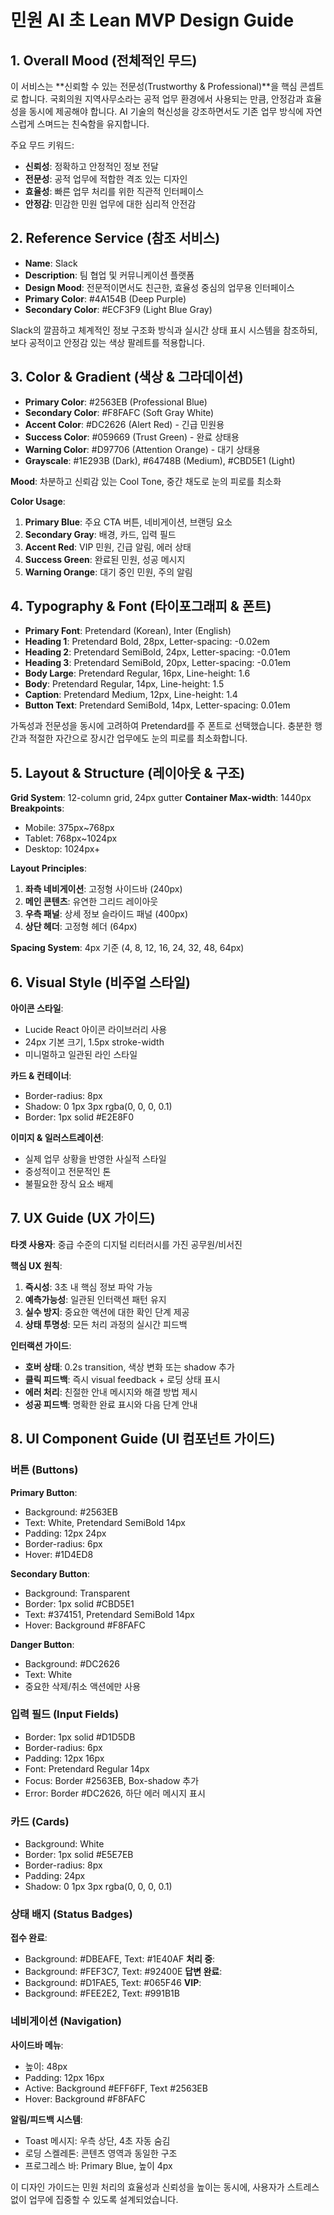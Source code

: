 # 민원 AI 초 Lean MVP Design Guide

## 1. Overall Mood (전체적인 무드)

이 서비스는 **신뢰할 수 있는 전문성(Trustworthy & Professional)**을 핵심 콘셉트로 합니다. 국회의원 지역사무소라는 공적 업무 환경에서 사용되는 만큼, 안정감과 효율성을 동시에 제공해야 합니다. AI 기술의 혁신성을 강조하면서도 기존 업무 방식에 자연스럽게 스며드는 친숙함을 유지합니다.

주요 무드 키워드:
- **신뢰성**: 정확하고 안정적인 정보 전달
- **전문성**: 공적 업무에 적합한 격조 있는 디자인
- **효율성**: 빠른 업무 처리를 위한 직관적 인터페이스
- **안정감**: 민감한 민원 업무에 대한 심리적 안전감

## 2. Reference Service (참조 서비스)

- **Name**: Slack
- **Description**: 팀 협업 및 커뮤니케이션 플랫폼
- **Design Mood**: 전문적이면서도 친근한, 효율성 중심의 업무용 인터페이스
- **Primary Color**: #4A154B (Deep Purple)
- **Secondary Color**: #ECF3F9 (Light Blue Gray)

Slack의 깔끔하고 체계적인 정보 구조화 방식과 실시간 상태 표시 시스템을 참조하되, 보다 공적이고 안정감 있는 색상 팔레트를 적용합니다.

## 3. Color & Gradient (색상 & 그라데이션)

- **Primary Color**: #2563EB (Professional Blue)
- **Secondary Color**: #F8FAFC (Soft Gray White)
- **Accent Color**: #DC2626 (Alert Red) - 긴급 민원용
- **Success Color**: #059669 (Trust Green) - 완료 상태용
- **Warning Color**: #D97706 (Attention Orange) - 대기 상태용
- **Grayscale**: #1E293B (Dark), #64748B (Medium), #CBD5E1 (Light)

**Mood**: 차분하고 신뢰감 있는 Cool Tone, 중간 채도로 눈의 피로를 최소화

**Color Usage**:
1. **Primary Blue**: 주요 CTA 버튼, 네비게이션, 브랜딩 요소
2. **Secondary Gray**: 배경, 카드, 입력 필드
3. **Accent Red**: VIP 민원, 긴급 알림, 에러 상태
4. **Success Green**: 완료된 민원, 성공 메시지
5. **Warning Orange**: 대기 중인 민원, 주의 알림

## 4. Typography & Font (타이포그래피 & 폰트)

- **Primary Font**: Pretendard (Korean), Inter (English)
- **Heading 1**: Pretendard Bold, 28px, Letter-spacing: -0.02em
- **Heading 2**: Pretendard SemiBold, 24px, Letter-spacing: -0.01em
- **Heading 3**: Pretendard SemiBold, 20px, Letter-spacing: -0.01em
- **Body Large**: Pretendard Regular, 16px, Line-height: 1.6
- **Body**: Pretendard Regular, 14px, Line-height: 1.5
- **Caption**: Pretendard Medium, 12px, Line-height: 1.4
- **Button Text**: Pretendard SemiBold, 14px, Letter-spacing: 0.01em

가독성과 전문성을 동시에 고려하여 Pretendard를 주 폰트로 선택했습니다. 충분한 행간과 적절한 자간으로 장시간 업무에도 눈의 피로를 최소화합니다.

## 5. Layout & Structure (레이아웃 & 구조)

**Grid System**: 12-column grid, 24px gutter
**Container Max-width**: 1440px
**Breakpoints**: 
- Mobile: 375px~768px
- Tablet: 768px~1024px  
- Desktop: 1024px+

**Layout Principles**:
1. **좌측 네비게이션**: 고정형 사이드바 (240px)
2. **메인 콘텐츠**: 유연한 그리드 레이아웃
3. **우측 패널**: 상세 정보 슬라이드 패널 (400px)
4. **상단 헤더**: 고정형 헤더 (64px)

**Spacing System**: 4px 기준 (4, 8, 12, 16, 24, 32, 48, 64px)

## 6. Visual Style (비주얼 스타일)

**아이콘 스타일**:
- Lucide React 아이콘 라이브러리 사용
- 24px 기본 크기, 1.5px stroke-width
- 미니멀하고 일관된 라인 스타일

**카드 & 컨테이너**:
- Border-radius: 8px
- Shadow: 0 1px 3px rgba(0, 0, 0, 0.1)
- Border: 1px solid #E2E8F0

**이미지 & 일러스트레이션**:
- 실제 업무 상황을 반영한 사실적 스타일
- 중성적이고 전문적인 톤
- 불필요한 장식 요소 배제

## 7. UX Guide (UX 가이드)

**타겟 사용자**: 중급 수준의 디지털 리터러시를 가진 공무원/비서진

**핵심 UX 원칙**:

1. **즉시성**: 3초 내 핵심 정보 파악 가능
2. **예측가능성**: 일관된 인터랙션 패턴 유지
3. **실수 방지**: 중요한 액션에 대한 확인 단계 제공
4. **상태 투명성**: 모든 처리 과정의 실시간 피드백

**인터랙션 가이드**:
- **호버 상태**: 0.2s transition, 색상 변화 또는 shadow 추가
- **클릭 피드백**: 즉시 visual feedback + 로딩 상태 표시
- **에러 처리**: 친절한 안내 메시지와 해결 방법 제시
- **성공 피드백**: 명확한 완료 표시와 다음 단계 안내

## 8. UI Component Guide (UI 컴포넌트 가이드)

### 버튼 (Buttons)
**Primary Button**:
- Background: #2563EB
- Text: White, Pretendard SemiBold 14px
- Padding: 12px 24px
- Border-radius: 6px
- Hover: #1D4ED8

**Secondary Button**:
- Background: Transparent
- Border: 1px solid #CBD5E1
- Text: #374151, Pretendard SemiBold 14px
- Hover: Background #F8FAFC

**Danger Button**:
- Background: #DC2626
- Text: White
- 중요한 삭제/취소 액션에만 사용

### 입력 필드 (Input Fields)
- Border: 1px solid #D1D5DB
- Border-radius: 6px
- Padding: 12px 16px
- Font: Pretendard Regular 14px
- Focus: Border #2563EB, Box-shadow 추가
- Error: Border #DC2626, 하단 에러 메시지 표시

### 카드 (Cards)
- Background: White
- Border: 1px solid #E5E7EB
- Border-radius: 8px
- Padding: 24px
- Shadow: 0 1px 3px rgba(0, 0, 0, 0.1)

### 상태 배지 (Status Badges)
**접수 완료**: 
- Background: #DBEAFE, Text: #1E40AF
**처리 중**: 
- Background: #FEF3C7, Text: #92400E
**답변 완료**: 
- Background: #D1FAE5, Text: #065F46
**VIP**: 
- Background: #FEE2E2, Text: #991B1B

### 네비게이션 (Navigation)
**사이드바 메뉴**:
- 높이: 48px
- Padding: 12px 16px
- Active: Background #EFF6FF, Text #2563EB
- Hover: Background #F8FAFC

**알림/피드백 시스템**:
- Toast 메시지: 우측 상단, 4초 자동 숨김
- 로딩 스켈레톤: 콘텐츠 영역과 동일한 구조
- 프로그레스 바: Primary Blue, 높이 4px

이 디자인 가이드는 민원 처리의 효율성과 신뢰성을 높이는 동시에, 사용자가 스트레스 없이 업무에 집중할 수 있도록 설계되었습니다.